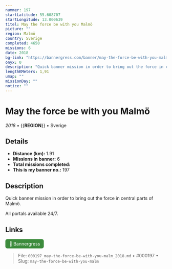 ```yaml
---
nummer: 197
startLatitude: 55.608707
startLongitude: 13.000639
titel: May the force be with you Malmö
picture: ""
region: Malmö
country: Sverige
completed: 4650
missions: 6
date: 2018
bg-link: "https://bannergress.com/banner/may-the-force-be-with-you-malm%C3%B6-abe8"
onyx: 0
description: "Quick banner mission in order to bring out the force in central parts of Malmö.\n\nAll portals available 24/7."
lengthKMeters: 1,91
umap: ""
missionDay: ""
notice: ""
---
```

# May the force be with you Malmö

*2018* • {{__REGION__}} • Sverige





## Details
- **Distance (km):** 1.91
- **Missions in banner:** 6
- **Total missions completed:** 
- **This is my banner no.:** 197



## Description
Quick banner mission in order to bring out the force in central parts of Malmö.

All portals available 24/7.



## Links
<a href="https://bannergress.com/banner/may-the-force-be-with-you-malm%C3%B6-abe8" target="_blank" style="display:inline-block;margin-right:8px;padding:6px 12px;background:#3c8b3c;color:#fff;text-decoration:none;border-radius:6px;">🔗 Bannergress</a>



> File: `000197_may-the-force-be-with-you-malm_2018.md` • #000197 • Slug: `may-the-force-be-with-you-malm`
